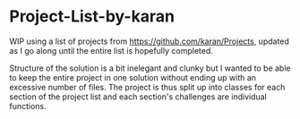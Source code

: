 # Project-List-by-karan
WIP using a list of projects from https://github.com/karan/Projects, updated as I go along until the entire list is hopefully completed. 

Structure of the solution is a bit inelegant and clunky but I wanted to be able to keep the entire project in one solution without ending up with an excessive number of files.
The project is thus split up into classes for each section of the project list and each section's challenges are individual functions. 
